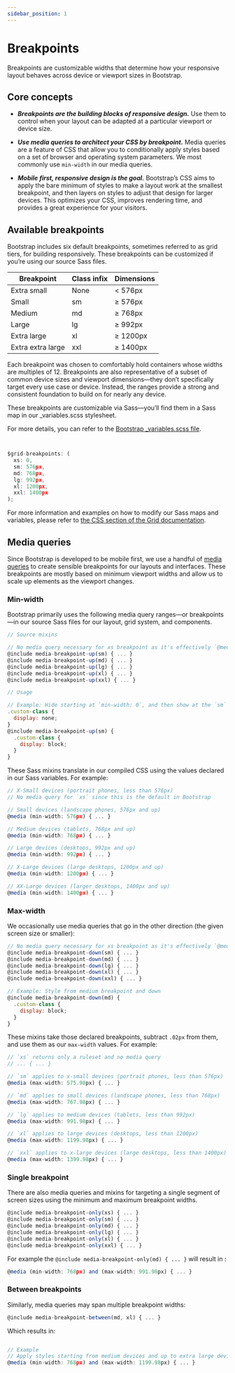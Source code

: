 ```yaml
---
sidebar_position: 1
---
```


# Breakpoints
Breakpoints are customizable widths that determine how your responsive layout behaves across device or viewport sizes in Bootstrap.

## Core concepts 
- ***Breakpoints are the building blocks of responsive design.*** Use them to control when your layout can be adapted at a particular viewport or device size.

- ***Use media queries to architect your CSS by breakpoint.*** Media queries are a feature of CSS that allow you to conditionally apply styles based on a set of browser and operating system parameters. We most commonly use <code>min-width</code> in our media queries.

- ***Mobile first, responsive design is the goal.*** Bootstrap’s CSS aims to apply the bare minimum of styles to make a layout work at the smallest breakpoint, and then layers on styles to adjust that design for larger devices. This optimizes your CSS, improves rendering time, and provides a great experience for your visitors.


## Available breakpoints 
Bootstrap includes six default breakpoints, sometimes referred to as grid tiers, for building responsively. These breakpoints can be customized if you’re using our source Sass files.


| Breakpoint         | Class infix | Dimensions  |
|--------------------|-------------|-------------|
| Extra small        | None        | < 576px     |
| Small              | sm          | ≥ 576px     |
| Medium             | md          | ≥ 768px     |
| Large              | lg          | ≥ 992px     |
| Extra large        | xl          | ≥ 1200px    |
| Extra extra large  | xxl         | ≥ 1400px    |

Each breakpoint was chosen to comfortably hold containers whose widths are multiples of 12. Breakpoints are also representative of a subset of common device sizes and viewport dimensions—they don’t specifically target every use case or device. Instead, the ranges provide a strong and consistent foundation to build on for nearly any device.

These breakpoints are customizable via Sass—you’ll find them in a Sass map in our _variables.scss stylesheet.


For more details, you can refer to the [Bootstrap _variables.scss file](https://github.com/twbs/bootstrap/blob/v5.3.3/scss/_variables.scss).

```jsx title="scss/_variables.scss"


$grid-breakpoints: (
  xs: 0,
  sm: 576px,
  md: 768px,
  lg: 992px,
  xl: 1200px,
  xxl: 1400px
);

```
For more information and examples on how to modify our Sass maps and variables, please refer to [the CSS section of the Grid documentation](https://getbootstrap.com/docs/5.3/layout/grid/#css).

## Media queries 
Since Bootstrap is developed to be mobile first, we use a handful of <a href="https://developer.mozilla.org/en-US/docs/Web/CSS/Media_Queries/Using_media_queries">media queries</a> to create sensible breakpoints for our layouts and interfaces. These breakpoints are mostly based on minimum viewport widths and allow us to scale up elements as the viewport changes.

### Min-width 
Bootstrap primarily uses the following media query ranges—or breakpoints—in our source Sass files for our layout, grid system, and components.

```jsx
// Source mixins

// No media query necessary for xs breakpoint as it's effectively `@media (min-width: 0) { ... }`
@include media-breakpoint-up(sm) { ... }
@include media-breakpoint-up(md) { ... }
@include media-breakpoint-up(lg) { ... }
@include media-breakpoint-up(xl) { ... }
@include media-breakpoint-up(xxl) { ... }

// Usage

// Example: Hide starting at `min-width: 0`, and then show at the `sm` breakpoint
.custom-class {
  display: none;
}
@include media-breakpoint-up(sm) {
  .custom-class {
    display: block;
  }
}
```

These Sass mixins translate in our compiled CSS using the values declared in our Sass variables. For example:
```jsx
// X-Small devices (portrait phones, less than 576px)
// No media query for `xs` since this is the default in Bootstrap

// Small devices (landscape phones, 576px and up)
@media (min-width: 576px) { ... }

// Medium devices (tablets, 768px and up)
@media (min-width: 768px) { ... }

// Large devices (desktops, 992px and up)
@media (min-width: 992px) { ... }

// X-Large devices (large desktops, 1200px and up)
@media (min-width: 1200px) { ... }

// XX-Large devices (larger desktops, 1400px and up)
@media (min-width: 1400px) { ... }
```

### Max-width 
We occasionally use media queries that go in the other direction (the given screen size or smaller):
```jsx
// No media query necessary for xs breakpoint as it's effectively `@media (max-width: 0) { ... }`
@include media-breakpoint-down(sm) { ... }
@include media-breakpoint-down(md) { ... }
@include media-breakpoint-down(lg) { ... }
@include media-breakpoint-down(xl) { ... }
@include media-breakpoint-down(xxl) { ... }

// Example: Style from medium breakpoint and down
@include media-breakpoint-down(md) {
  .custom-class {
    display: block;
  }
}
```

These mixins take those declared breakpoints, subtract <code>.02px</code> from them, and use them as our <code>max-width</code> values. For example:
```jsx
// `xs` returns only a ruleset and no media query
// ... { ... }

// `sm` applies to x-small devices (portrait phones, less than 576px)
@media (max-width: 575.98px) { ... }

// `md` applies to small devices (landscape phones, less than 768px)
@media (max-width: 767.98px) { ... }

// `lg` applies to medium devices (tablets, less than 992px)
@media (max-width: 991.98px) { ... }

// `xl` applies to large devices (desktops, less than 1200px)
@media (max-width: 1199.98px) { ... }

// `xxl` applies to x-large devices (large desktops, less than 1400px)
@media (max-width: 1399.98px) { ... }
```

### Single breakpoint 
There are also media queries and mixins for targeting a single segment of screen sizes using the minimum and maximum breakpoint widths.

```jsx
@include media-breakpoint-only(xs) { ... }
@include media-breakpoint-only(sm) { ... }
@include media-breakpoint-only(md) { ... }
@include media-breakpoint-only(lg) { ... }
@include media-breakpoint-only(xl) { ... }
@include media-breakpoint-only(xxl) { ... }
```

For example the `@include media-breakpoint-only(md) { ... }` will result in :
```jsx
@media (min-width: 768px) and (max-width: 991.98px) { ... }
```

### Between breakpoints 
Similarly, media queries may span multiple breakpoint widths:
```jsx
@include media-breakpoint-between(md, xl) { ... }
```

Which results in:

```jsx

// Example
// Apply styles starting from medium devices and up to extra large devices
@media (min-width: 768px) and (max-width: 1199.98px) { ... }

```











